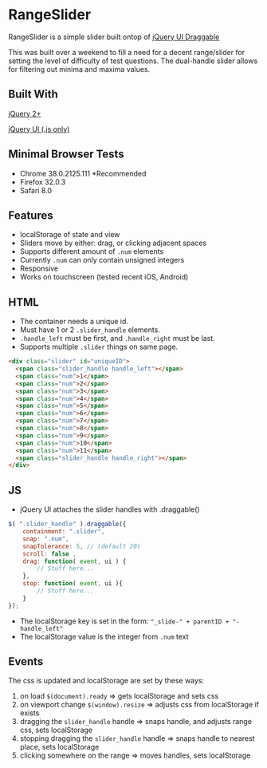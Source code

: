RangeSlider
===========

RangeSlider is a simple slider built ontop of [jQuery UI Draggable](http://jqueryui.com/draggable/#constrain-movement)

This was built over a weekend to fill a need for a decent range/slider for setting the level of difficulty of test questions. The dual-handle slider allows for filtering out minima and maxima values.

## Built With
[jQuery 2+](https://code.jquery.com/jquery-2.1.1.min.js)

[jQuery UI (.js only)](https://code.jquery.com/ui/1.11.2/jquery-ui.min.js)

## Minimal Browser Tests
* Chrome 38.0.2125.111 *Recommended
* Firefox 32.0.3
* Safari 8.0

## Features
* localStorage of state and view
* Sliders move by either: drag, or clicking adjacent spaces
* Supports different amount of `.num` elements
* Currently `.num` can only contain unsigned integers
* Responsive
* Works on touchscreen (tested recent iOS, Android)

## HTML
* The container needs a unique id.
* Must have 1 or 2 `.slider_handle` elements.
* `.handle_left` must be first, and `.handle_right` must be last.
* Supports multiple `.slider` things on same page.

```html
<div class="slider" id="uniqueID">
  <span class="slider_handle handle_left"></span>
  <span class="num">1</span>
  <span class="num">2</span>
  <span class="num">3</span>
  <span class="num">4</span>
  <span class="num">5</span>
  <span class="num">6</span>
  <span class="num">7</span>
  <span class="num">8</span>
  <span class="num">9</span>
  <span class="num">10</span>
  <span class="num">11</span>
  <span class="slider_handle handle_right"></span>
</div>
```

## JS
* jQuery UI attaches the slider handles with .draggable()
```javascript
$( ".slider_handle" ).draggable({
	containment: ".slider",
	snap: ".num",
	snapTolerance: 5, // (default 20)
	scroll: false ,
	drag: function( event, ui ) {
		// Stuff here...
	},
	stop: function( event, ui ){
		// Stuff here...
	}
});
```
* The localStorage key is set in the form: `"_slide-" + parentID + "-handle_left"`
* The localStorage value is the integer from `.num` text

## Events
The css is updated and localStorage are set by these ways:  

1.  on load `$(document).ready` => gets localStorage and sets css
2.  on viewport change `$(window).resize` => adjusts css from localStorage if exists
3.  dragging the `slider_handle` handle => snaps handle, and adjusts range css, sets localStorage
4.  stopping dragging the `slider_handle` handle => snaps handle to nearest place, sets localStorage
5.  clicking somewhere on the range => moves handles, sets localStorage

